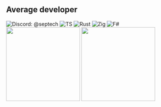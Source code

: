 <h2>Average developer</h2>

<div>
<img src="https://img.shields.io/badge/Discord-%40septech-brightgreen?style=flat&logo=Discord&color=1A1B27&labelColor=1A1B27" alt="Discord: @septech">
<img src="https://img.shields.io/badge/TypeScript-3178C6?logo=typescript&logoColor=fff&color=1A1B27" alt="TS">
<img src="https://img.shields.io/badge/Rust-%23000000.svg?e&logo=rust&logoColor=white&color=1A1B27" alt="Rust">
<img src="https://img.shields.io/badge/Zig-F7A41D?logo=zig&logoColor=fff&color=1A1B27" alt="Zig">
<img src="https://img.shields.io/badge/F%23-378BBA?logo=fsharp&logoColor=fff&color=1A1B27" alt="F#">
</div>

<div>
<img align="center" height="200" src="https://github-readme-stats-seven-alpha-91.vercel.app/api?username=septechx&theme=tokyonight">
<img align="center" height="200" src="https://github-readme-stats-seven-alpha-91.vercel.app/api/top-langs/?username=septechx&theme=tokyonight&layout=compact&exclude_repo=github-readme-stats&size_weight=0.5&count_weight=0.5&langs_count=8">
</div>
